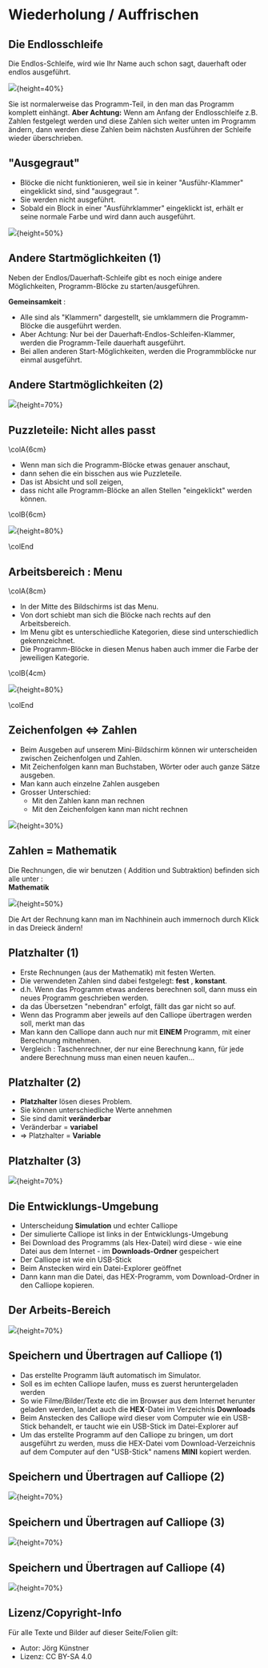 # Wiederholung / Auffrischen 


## Die Endlosschleife 


Die Endlos-Schleife, wird wie Ihr Name auch schon sagt, dauerhaft oder endlos ausgeführt. 

![](./pics/01_StartSchleife.png){height=40%}

Sie ist normalerweise das Programm-Teil, in den man das Programm komplett einhängt. 
__Aber Achtung:__
Wenn am Anfang der Endlosschleife z.B. Zahlen festgelegt werden und diese Zahlen sich weiter unten im Programm ändern, dann werden diese Zahlen beim nächsten Ausführen der Schleife wieder überschrieben. 


## "Ausgegraut"

* Blöcke die nicht funktionieren, weil sie in keiner "Ausführ-Klammer" eingeklickt sind,  sind "ausgegraut ".  
* Sie werden nicht ausgeführt.
* Sobald ein Block in einer "Ausführklammer" eingeklickt ist, erhält er seine normale Farbe und wird dann auch ausgeführt.

![](./pics/02_Ausgrauen.png){height=50%}


## Andere Startmöglichkeiten (1)

Neben der Endlos/Dauerhaft-Schleife gibt es noch einige andere Möglichkeiten, Programm-Blöcke zu starten/ausgeführen.

__Gemeinsamkeit__ :

* Alle sind als "Klammern" dargestellt, sie umklammern die Programm-Blöcke die ausgeführt werden.  
* Aber Achtung: Nur bei der Dauerhaft-Endlos-Schleifen-Klammer, werden die Programm-Teile dauerhaft ausgeführt.  
* Bei allen anderen Start-Möglichkeiten, werden die Programmblöcke nur einmal ausgeführt.

## Andere Startmöglichkeiten (2)

![](./pics/03_StartMoeglichkeiten.png){height=70%}


## Puzzleteile: Nicht alles passt

\colA{6cm}

* Wenn man sich die Programm-Blöcke etwas genauer anschaut, 
* dann sehen die ein bisschen aus wie Puzzleteile. 
* Das ist Absicht und soll zeigen, 
* dass nicht alle Programm-Blöcke an allen Stellen "eingeklickt" werden können.

\colB{6cm}

![](./pics/04_Puzzleteile.png){height=80%}

\colEnd

## Arbeitsbereich : Menu

\colA{8cm}

* In der Mitte des Bildschirms ist das Menu.
* Von dort schiebt man sich die Blöcke nach rechts auf den Arbeitsbereich.
* Im Menu gibt es unterschiedliche Kategorien, diese sind unterschiedlich gekennzeichnet.
* Die Programm-Blöcke in diesen Menus haben auch immer die Farbe der jeweiligen Kategorie. 

\colB{4cm}

![](./pics/05_Menu_und_Farben.png){height=80%}

\colEnd

## Zeichenfolgen <=> Zahlen

* Beim Ausgeben auf unserem Mini-Bildschirm können wir unterscheiden zwischen Zeichenfolgen und Zahlen.  
* Mit Zeichenfolgen kann man Buchstaben, Wörter oder auch ganze Sätze ausgeben. 
* Man kann auch einzelne Zahlen ausgeben
* Grosser Unterschied:
     * Mit den Zahlen kann man rechnen
     * Mit den Zeichenfolgen kann man nicht rechnen

![](./pics/06_Zeichen-Zahlen.png){height=30%}


## Zahlen = Mathematik


Die Rechnungen, die wir benutzen ( Addition und Subtraktion) befinden sich alle unter :   
__Mathematik__ 

![](./pics/07_Mathematik.png){height=50%}

Die Art der Rechnung kann man im Nachhinein auch immernoch durch Klick in das Dreieck ändern!


## Platzhalter (1)

* Erste Rechnungen (aus der Mathematik) mit festen Werten.
* Die verwendeten Zahlen sind dabei festgelegt:  __fest__ , __konstant__.
* d.h. Wenn das Programm etwas anderes berechnen soll, dann muss ein neues Programm geschrieben werden.
* da das Übersetzen "nebendran" erfolgt, fällt das gar nicht so auf. 
* Wenn das Programm aber jeweils auf den Calliope übertragen werden soll, merkt man das
* Man kann den Calliope dann auch nur mit __EINEM__ Programm, mit einer Berechnung mitnehmen.
* Vergleich : Taschenrechner, der nur eine Berechnung kann, für jede andere Berechnung muss man einen neuen kaufen...


## Platzhalter (2)

* __Platzhalter__ lösen dieses Problem.
* Sie können unterschiedliche Werte annehmen
* Sie sind damit __veränderbar__
* Veränderbar = __variabel__
* => Platzhalter = __Variable__

## Platzhalter (3)

![](./pics/08_Einfuehrung_Variablen.png){height=70%}


## Die Entwicklungs-Umgebung  


* Unterscheidung __Simulation__ und echter Calliope
* Der simulierte Calliope ist links in der Entwicklungs-Umgebung
* Bei Download des Programms (als Hex-Datei) wird diese - wie eine Datei aus dem Internet - im __Downloads-Ordner__ gespeichert 
* Der Calliope ist wie ein USB-Stick
* Beim Anstecken wird ein Datei-Explorer geöffnet
* Dann kann man die Datei, das HEX-Programm, vom Download-Ordner in den Calliope kopieren. 

## Der Arbeits-Bereich 

![](./pics/09_Arbeitsbereich.png){height=70%}


## Speichern und Übertragen auf Calliope (1)

* Das erstellte Programm läuft automatisch im Simulator.
* Soll es im echten Calliope laufen, muss es zuerst heruntergeladen werden
* So wie Filme/Bilder/Texte etc die im Browser aus dem Internet herunter geladen werden, landet auch die __HEX__-Datei im Verzeichnis __Downloads__
* Beim Anstecken des Calliope wird dieser vom Computer wie ein USB-Stick behandelt, er taucht wie ein USB-Stick im Datei-Explorer auf
* Um das erstellte Programm auf den Calliope zu bringen, um dort ausgeführt zu werden, muss die HEX-Datei vom Download-Verzeichnis auf dem Computer auf den "USB-Stick" namens __MINI__ kopiert werden. 


## Speichern und Übertragen auf Calliope (2)

![](./pics/10_Speichern.png){height=70%}



## Speichern und Übertragen auf Calliope (3)

![](./pics/11_DownloadsFolder.png){height=70%}



## Speichern und Übertragen auf Calliope (4)

![](./pics/11_Mini_USB-Stick.png){height=70%}



## Lizenz/Copyright-Info
Für alle Texte und Bilder auf dieser Seite/Folien gilt:

* Autor: Jörg Künstner
* Lizenz: CC BY-SA 4.0
